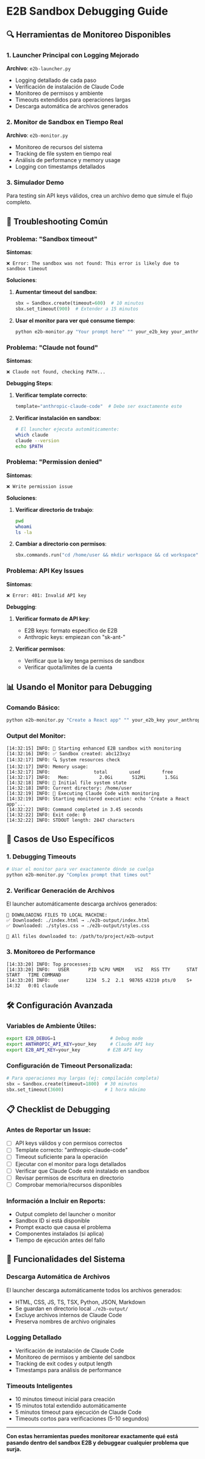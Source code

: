 # E2B Sandbox Debugging Guide

## 🔍 Herramientas de Monitoreo Disponibles

### 1. Launcher Principal con Logging Mejorado
**Archivo**: `e2b-launcher.py`
- Logging detallado de cada paso
- Verificación de instalación de Claude Code
- Monitoreo de permisos y ambiente
- Timeouts extendidos para operaciones largas
- Descarga automática de archivos generados

### 2. Monitor de Sandbox en Tiempo Real
**Archivo**: `e2b-monitor.py`  
- Monitoreo de recursos del sistema
- Tracking de file system en tiempo real
- Análisis de performance y memory usage
- Logging con timestamps detallados

### 3. Simulador Demo
Para testing sin API keys válidos, crea un archivo demo que simule el flujo completo.

## 🚨 Troubleshooting Común

### Problema: "Sandbox timeout"
**Síntomas**:
```
❌ Error: The sandbox was not found: This error is likely due to sandbox timeout
```

**Soluciones**:
1. **Aumentar timeout del sandbox**:
   ```python
   sbx = Sandbox.create(timeout=600)  # 10 minutos
   sbx.set_timeout(900)  # Extender a 15 minutos
   ```

2. **Usar el monitor para ver qué consume tiempo**:
   ```bash
   python e2b-monitor.py "Your prompt here" "" your_e2b_key your_anthropic_key
   ```

### Problema: "Claude not found"
**Síntomas**:
```
❌ Claude not found, checking PATH...
```

**Debugging Steps**:
1. **Verificar template correcto**:
   ```python
   template="anthropic-claude-code"  # Debe ser exactamente este
   ```

2. **Verificar instalación en sandbox**:
   ```bash
   # El launcher ejecuta automáticamente:
   which claude
   claude --version
   echo $PATH
   ```

### Problema: "Permission denied"
**Síntomas**:
```
❌ Write permission issue
```

**Soluciones**:
1. **Verificar directorio de trabajo**:
   ```bash
   pwd
   whoami
   ls -la
   ```

2. **Cambiar a directorio con permisos**:
   ```python
   sbx.commands.run("cd /home/user && mkdir workspace && cd workspace")
   ```

### Problema: API Key Issues
**Síntomas**:
```
❌ Error: 401: Invalid API key
```

**Debugging**:
1. **Verificar formato de API key**:
   - E2B keys: formato específico de E2B
   - Anthropic keys: empiezan con "sk-ant-"

2. **Verificar permisos**:
   - Verificar que la key tenga permisos de sandbox
   - Verificar quota/límites de la cuenta

## 📊 Usando el Monitor para Debugging

### Comando Básico:
```bash
python e2b-monitor.py "Create a React app" "" your_e2b_key your_anthropic_key
```

### Output del Monitor:
```
[14:32:15] INFO: 🚀 Starting enhanced E2B sandbox with monitoring
[14:32:16] INFO: ✅ Sandbox created: abc123xyz
[14:32:17] INFO: 🔍 System resources check
[14:32:17] INFO: Memory usage:
[14:32:17] INFO:                total        used        free
[14:32:17] INFO:   Mem:           2.0Gi       512Mi       1.5Gi
[14:32:18] INFO: 📁 Initial file system state
[14:32:18] INFO: Current directory: /home/user
[14:32:19] INFO: 🤖 Executing Claude Code with monitoring
[14:32:19] INFO: Starting monitored execution: echo 'Create a React app'...
[14:32:22] INFO: Command completed in 3.45 seconds
[14:32:22] INFO: Exit code: 0
[14:32:22] INFO: STDOUT length: 2847 characters
```

## 🎯 Casos de Uso Específicos

### 1. **Debugging Timeouts**
```bash
# Usar el monitor para ver exactamente dónde se cuelga
python e2b-monitor.py "Complex prompt that times out"
```

### 2. **Verificar Generación de Archivos**
El launcher automáticamente descarga archivos generados:
```
💾 DOWNLOADING FILES TO LOCAL MACHINE:
✅ Downloaded: ./index.html → ./e2b-output/index.html
✅ Downloaded: ./styles.css → ./e2b-output/styles.css

📁 All files downloaded to: /path/to/project/e2b-output
```

### 3. **Monitoreo de Performance**
```
[14:33:20] INFO: Top processes:
[14:33:20] INFO:   USER       PID %CPU %MEM    VSZ   RSS TTY      STAT START   TIME COMMAND
[14:33:20] INFO:   user      1234  5.2  2.1  98765 43210 pts/0    S+   14:32   0:01 claude
```

## 🛠 Configuración Avanzada

### Variables de Ambiente Útiles:
```bash
export E2B_DEBUG=1                    # Debug mode
export ANTHROPIC_API_KEY=your_key     # Claude API key  
export E2B_API_KEY=your_key          # E2B API key
```

### Configuración de Timeout Personalizada:
```python
# Para operaciones muy largas (ej: compilación completa)
sbx = Sandbox.create(timeout=1800)  # 30 minutos
sbx.set_timeout(3600)               # 1 hora máximo
```

## 📋 Checklist de Debugging

### Antes de Reportar un Issue:
- [ ] API keys válidos y con permisos correctos
- [ ] Template correcto: "anthropic-claude-code"
- [ ] Timeout suficiente para la operación
- [ ] Ejecutar con el monitor para logs detallados
- [ ] Verificar que Claude Code esté instalado en sandbox
- [ ] Revisar permisos de escritura en directorio
- [ ] Comprobar memoria/recursos disponibles

### Información a Incluir en Reports:
- Output completo del launcher o monitor
- Sandbox ID si está disponible
- Prompt exacto que causa el problema
- Componentes instalados (si aplica)
- Tiempo de ejecución antes del fallo

## 🚀 Funcionalidades del Sistema

### Descarga Automática de Archivos
El launcher descarga automáticamente todos los archivos generados:
- HTML, CSS, JS, TS, TSX, Python, JSON, Markdown
- Se guardan en directorio local `./e2b-output/`
- Excluye archivos internos de Claude Code
- Preserva nombres de archivo originales

### Logging Detallado
- Verificación de instalación de Claude Code
- Monitoreo de permisos y ambiente del sandbox
- Tracking de exit codes y output length
- Timestamps para análisis de performance

### Timeouts Inteligentes
- 10 minutos timeout inicial para creación
- 15 minutos total extendido automáticamente
- 5 minutos timeout para ejecución de Claude Code
- Timeouts cortos para verificaciones (5-10 segundos)

---

**Con estas herramientas puedes monitorear exactamente qué está pasando dentro del sandbox E2B y debuggear cualquier problema que surja.**